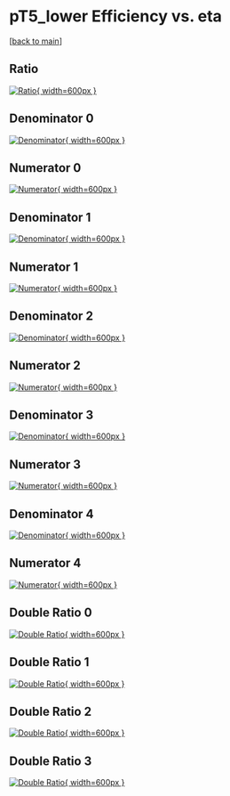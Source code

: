 # pT5_lower Efficiency vs. eta

[[back to main](./)]



## Ratio

[![Ratio](../mtv/var/pT5_lower_loweta_0_0_eff_eta.png){ width=600px }](../mtv/var/pT5_lower_loweta_0_0_eff_eta.pdf)

## Denominator 0

[![Denominator](../mtv/den/pT5_lower_loweta_0_0_eff_eta_den0.png){ width=600px }](../mtv/den/pT5_lower_loweta_0_0_eff_eta_den0.pdf)

## Numerator 0

[![Numerator](../mtv/num/pT5_lower_loweta_0_0_eff_eta_num0.png){ width=600px }](../mtv/num/pT5_lower_loweta_0_0_eff_eta_num0.pdf)

## Denominator 1

[![Denominator](../mtv/den/pT5_lower_loweta_0_0_eff_eta_den1.png){ width=600px }](../mtv/den/pT5_lower_loweta_0_0_eff_eta_den1.pdf)

## Numerator 1

[![Numerator](../mtv/num/pT5_lower_loweta_0_0_eff_eta_num1.png){ width=600px }](../mtv/num/pT5_lower_loweta_0_0_eff_eta_num1.pdf)

## Denominator 2

[![Denominator](../mtv/den/pT5_lower_loweta_0_0_eff_eta_den2.png){ width=600px }](../mtv/den/pT5_lower_loweta_0_0_eff_eta_den2.pdf)

## Numerator 2

[![Numerator](../mtv/num/pT5_lower_loweta_0_0_eff_eta_num2.png){ width=600px }](../mtv/num/pT5_lower_loweta_0_0_eff_eta_num2.pdf)

## Denominator 3

[![Denominator](../mtv/den/pT5_lower_loweta_0_0_eff_eta_den3.png){ width=600px }](../mtv/den/pT5_lower_loweta_0_0_eff_eta_den3.pdf)

## Numerator 3

[![Numerator](../mtv/num/pT5_lower_loweta_0_0_eff_eta_num3.png){ width=600px }](../mtv/num/pT5_lower_loweta_0_0_eff_eta_num3.pdf)

## Denominator 4

[![Denominator](../mtv/den/pT5_lower_loweta_0_0_eff_eta_den4.png){ width=600px }](../mtv/den/pT5_lower_loweta_0_0_eff_eta_den4.pdf)

## Numerator 4

[![Numerator](../mtv/num/pT5_lower_loweta_0_0_eff_eta_num4.png){ width=600px }](../mtv/num/pT5_lower_loweta_0_0_eff_eta_num4.pdf)

## Double Ratio 0

[![Double Ratio](../mtv/ratio/pT5_lower_loweta_0_0_eff_eta_ratio0.png){ width=600px }](../mtv/ratio/pT5_lower_loweta_0_0_eff_eta_ratio0.pdf)

## Double Ratio 1

[![Double Ratio](../mtv/ratio/pT5_lower_loweta_0_0_eff_eta_ratio1.png){ width=600px }](../mtv/ratio/pT5_lower_loweta_0_0_eff_eta_ratio1.pdf)

## Double Ratio 2

[![Double Ratio](../mtv/ratio/pT5_lower_loweta_0_0_eff_eta_ratio2.png){ width=600px }](../mtv/ratio/pT5_lower_loweta_0_0_eff_eta_ratio2.pdf)

## Double Ratio 3

[![Double Ratio](../mtv/ratio/pT5_lower_loweta_0_0_eff_eta_ratio3.png){ width=600px }](../mtv/ratio/pT5_lower_loweta_0_0_eff_eta_ratio3.pdf)

